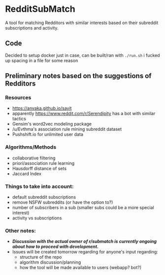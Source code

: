 # RedditSubMatch

A tool for matching Redditors with similar interests based on their subreddit subscriptions and activity.

## Code

Decided to setup docker just in case, can be built/ran with `./run.sh`
i fucked up spacing in a file for some reason

## Preliminary notes based on the suggestions of Redditors

### Resources

 - https://anvaka.github.io/sayit
 - apparently https://www.reddit.com/r/Serendipity has a bot with similar tactics
 - Gensim's word2vec modeling package
 - /u/Evthma's association rule mining subreddit dataset
 - Pushshift.io for unlimited user data

### Algorithms/Methods

 - collaborative filtering
 - priori/association rule learning
 - Hausdorff distance of sets
 - Jaccard Index
 
### Things to take into account:

 - default subreddit subscriptions
 - remove NSFW subreddits (or have the option to?)
 - number of subscribers in a sub (smaller subs could be a more special interest)
 - activity vs subscriptions
 
### Other notes:

 - *__Discussion with the actual owner of r/submatch is currently ongoing about how to proceed with development.__*
 - Issues will be created tomorrow regarding for anyone's input regarding:
    - structure of the repo
    - algorithm discussion/planning
    - how the tool will be made available to users (webapp? bot?)
